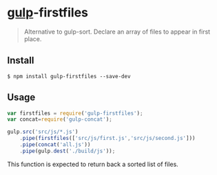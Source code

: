 # [gulp](https://github.com/wearefractal/gulp)-firstfiles
> Alternative to gulp-sort. Declare an array of files to appear in first place.

## Install

`$ npm install gulp-firstfiles --save-dev`

## Usage

```js
var firstfiles = require('gulp-firstfiles');
var concat=require('gulp-concat');

gulp.src('src/js/*.js')
    .pipe(firstfiles(['src/js/first.js','src/js/second.js']))
    .pipe(concat('all.js'))
    .pipe(gulp.dest('./build/js'));
```

This function is expected to return back a sorted list of files.
